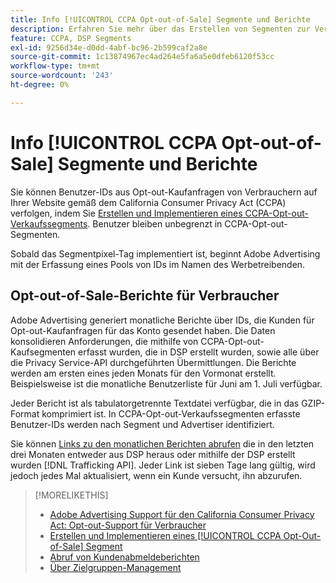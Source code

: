 ```yaml
---
title: Info [!UICONTROL CCPA Opt-out-of-Sale] Segmente und Berichte
description: Erfahren Sie mehr über das Erstellen von Segmenten zur Verfolgung von IDs aus CCPA-Opt-out-Kaufanfragen und das Abrufen von Berichten über die IDs.
feature: CCPA, DSP Segments
exl-id: 9256d34e-d0dd-4abf-bc96-2b599caf2a8e
source-git-commit: 1c13874967ec4ad264e5fa6a5e0dfeb6120f53cc
workflow-type: tm+mt
source-wordcount: '243'
ht-degree: 0%

---
```


# Info [!UICONTROL CCPA Opt-out-of-Sale] Segmente und Berichte

Sie können Benutzer-IDs aus Opt-out-Kaufanfragen von Verbrauchern auf Ihrer Website gemäß dem California Consumer Privacy Act (CCPA) verfolgen, indem Sie [Erstellen und Implementieren eines CCPA-Opt-out-Verkaufssegments](ccpa-opt-out-segment-create.md). Benutzer bleiben unbegrenzt in CCPA-Opt-out-Segmenten.

Sobald das Segmentpixel-Tag implementiert ist, beginnt Adobe Advertising mit der Erfassung eines Pools von IDs im Namen des Werbetreibenden.

## Opt-out-of-Sale-Berichte für Verbraucher

Adobe Advertising generiert monatliche Berichte über IDs, die Kunden für Opt-out-Kaufanfragen für das Konto gesendet haben. Die Daten konsolidieren Anforderungen, die mithilfe von CCPA-Opt-out-Kaufsegmenten erfasst wurden, die in DSP erstellt wurden, sowie alle über die Privacy Service-API durchgeführten Übermittlungen.  Die Berichte werden am ersten eines jeden Monats für den Vormonat erstellt. Beispielsweise ist die monatliche Benutzerliste für Juni am 1. Juli verfügbar.

Jeder Bericht ist als tabulatorgetrennte Textdatei verfügbar, die in das GZIP-Format komprimiert ist. In CCPA-Opt-out-Verkaufssegmenten erfasste Benutzer-IDs werden nach Segment und Advertiser identifiziert.

Sie können [Links zu den monatlichen Berichten abrufen](ccpa-opt-out-segment-report-retrieve.md) die in den letzten drei Monaten entweder aus DSP heraus oder mithilfe der DSP erstellt wurden [!DNL Trafficking API]. Jeder Link ist sieben Tage lang gültig, wird jedoch jedes Mal aktualisiert, wenn ein Kunde versucht, ihn abzurufen.

>[!MORELIKETHIS]
>
>* [Adobe Advertising Support für den California Consumer Privacy Act: Opt-out-Support für Verbraucher](/help/privacy/ccpa-opt-out-of-sale.md)
>* [Erstellen und Implementieren eines [!UICONTROL CCPA Opt-Out-of-Sale] Segment](ccpa-opt-out-segment-create.md)
>* [Abruf von Kundenabmeldeberichten](ccpa-opt-out-segment-report-retrieve.md)
>* [Über Zielgruppen-Management](audience-about.md)

